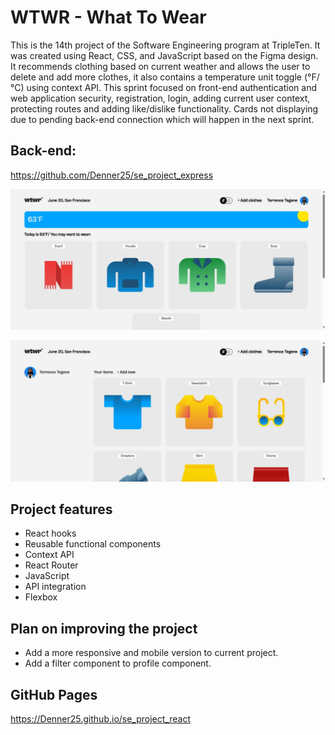# WTWR - What To Wear

This is the 14th project of the Software Engineering program at TripleTen. It was created using React, CSS, and JavaScript based on the Figma design. It recommends clothing based on current weather and allows the user to delete and add more clothes, it also contains a temperature unit toggle (°F/°C) using context API. This sprint focused on front-end authentication and web application security, registration, login, adding current user context, protecting routes and adding like/dislike functionality.
Cards not displaying due to pending back-end connection which will happen in the next sprint.

## Back-end:

https://github.com/Denner25/se_project_express

![Main component cards](screenshots/main%20cards.png)

![Profile component cards](screenshots/profile%20cards.png)

## Project features

- React hooks
- Reusable functional components
- Context API
- React Router
- JavaScript
- API integration
- Flexbox

## Plan on improving the project

- Add a more responsive and mobile version to current project.
- Add a filter component to profile component.

## GitHub Pages

https://Denner25.github.io/se_project_react
